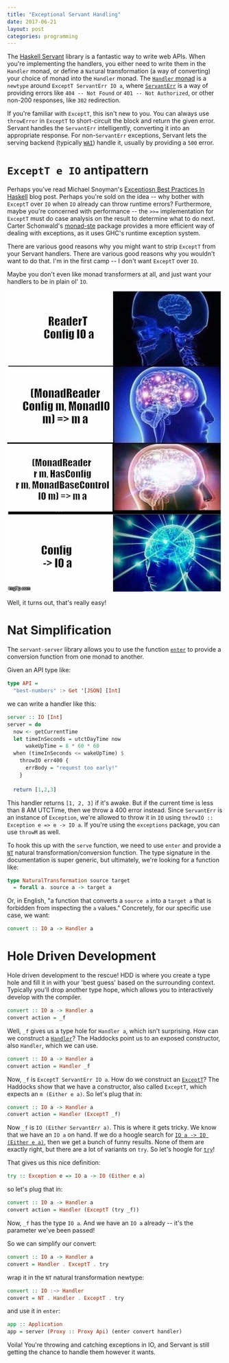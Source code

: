 ```yaml
---
title: "Exceptional Servant Handling"
date: 2017-06-21
layout: post
categories: programming
---
```


The [Haskell Servant](http://haskell-servant.readthedocs.io/en/stable/) library is a fantastic way to write web APIs.
When you're implementing the handlers, you either need to write them in the `Handler` monad, or define a `Nat`ural transformation (a way of converting) your choice of monad into the `Handler` monad.
The [`Handler` monad](http://haskell-servant.readthedocs.io/en/stable/tutorial/Server.html#the-handler-monad) is a `newtype` around `ExceptT ServantErr IO a`, where [`ServantErr`](https://hackage.haskell.org/package/servant-server-0.11/docs/Servant-Server.html#t:ServantErr) is a way of providing errors like `404 -- Not Found` or `401 -- Not Authorized`, or other non-200 responses, like `302` redirection.

If you're familiar with `ExceptT`, this isn't new to you.
You can always use `throwError` in `ExceptT` to short-circuit the block and return the given error.
Servant handles the `ServantErr` intelligently, converting it into an appropriate response.
For non-`ServantErr` exceptions, Servant lets the serving backend (typically [`WAI`](https://hackage.haskell.org/package/wai)) handle it, usually by providing a `500` error.

# `ExceptT e IO` antipattern

Perhaps you've read Michael Snoyman's [Exceptiosn Best Practices In Haskell](https://www.fpcomplete.com/blog/2016/11/exceptions-best-practices-haskell) blog post.
Perhaps you're sold on the idea -- why bother with `ExceptT` over `IO` when `IO` already can throw runtime errors?
Furthermore, maybe you're concerned with performance -- the `>>=` implementation for `ExceptT` must do case analysis on the result to determine what to do next.
Carter Schonwald's [monad-ste](https://hackage.haskell.org/package/monad-ste) package provides a more efficient way of dealing with exceptions, as it uses GHC's runtime exception system.

There are various good reasons why you might want to strip `ExceptT` from your Servant handlers.
There are various good reasons why you wouldn't want to do that.
I'm in the first camp -- I don't want `ExceptT` over `IO`.

Maybe you don't even like monad transformers at all, and just want your handlers to be in plain ol' `IO`.

![stupid expanding brain meme](brain-meme.jpg-large)

Well, it turns out, that's really easy!

# Nat Simplification

The `servant-server` library allows you to use the function [`enter`](https://hackage.haskell.org/package/servant-server-0.11/docs/Servant-Server.html#g:5) to provide a conversion function from one monad to another.

Given an API type like:

```haskell
type API =
  "best-numbers" :> Get '[JSON] [Int]
```

we can write a handler like this:

```haskell
server :: IO [Int]
server = do
  now <- getCurrentTime
  let timeInSeconds = utctDayTime now
      wakeUpTime = 8 * 60 * 60
  when (timeInSeconds <= wakeUpTime) $
    throwIO err400 { 
      errBody = "request too early!" 
    }

  return [1,2,3]
```

This handler returns `[1, 2, 3]` if it's awake.
But if the current time is less than 8 AM UTCTime, then we throw a 400 error instead.
Since `ServantErr` is an instance of `Exception`, we're allowed to throw it in `IO` using `throwIO :: Exception e => e -> IO a`.
If you're using the `exceptions` package, you can use `throwM` as well.

To hook this up with the `serve` function, we need to use `enter` and provide a [`NT`](https://hackage.haskell.org/package/servant-server-0.11/docs/Servant-Server.html#t::-126--62-) natural transformation/conversion function.
The type signature in the documentation is super generic, but ultimately, we're looking for a function like:

```haskell
type NaturalTransformation source target
  = forall a. source a -> target a
```

Or, in English, "a function that converts a `source a` into a `target a` that is forbidden from inspecting the `a` values."
Concretely, for our specific use case, we want:

```haskell
convert :: IO a -> Handler a
```

# Hole Driven Development

Hole driven development to the rescue!
HDD is where you create a type hole and fill it in with your 'best guess' based on the surrounding context.
Typically you'll drop another type hope, which allows you to interactively develop with the compiler.

```haskell
convert :: IO a -> Handler a
convert action = _f
```

Well, `_f` gives us a type hole for `Handler a`, which isn't surprising.
How can we construct a [`Handler`](https://hackage.haskell.org/package/servant-server-0.11/docs/Servant-Server.html#t:Handler)?
The Haddocks point us to an exposed constructor, also `Handler`, which we can use.

```haskell
convert :: IO a -> Handler a
convert action = Handler _f
```

Now, `_f` is `ExceptT ServantErr IO a`.
How do we construct  an [`ExceptT`](https://hackage.haskell.org/package/mtl-2.2.1/docs/Control-Monad-Except.html#t:ExceptT)?
The Haddocks show that we have a constructor, also called `ExceptT`, which expects an `m (Either e a)`.
So let's plug that in:

```haskell
convert :: IO a -> Handler a
convert action = Handler (ExceptT _f)
```

Now `_f` is `IO (Either ServantErr a)`.
This is where it gets tricky.
We know that we have an `IO a` on hand.
If we do a hoogle search for [`IO a -> IO (Either e a)`](http://hoogle.haskell.org/?hoogle=IO+a+-%3E+IO+%28Either+ServantErr+a%29&scope=set%3Astackage), then we get a bunch of funny results.
None of them are exactly right, but there are a lot of variants on `try`.
So let's hoogle for [`try`](http://hoogle.haskell.org/?hoogle=try&scope=set%3Astackage)!

That gives us this nice definition:

```haskell
try :: Exception e => IO a -> IO (Either e a)
```

so let's plug that in:

```haskell
convert :: IO a -> Handler a
convert action = Handler (ExceptT (try _f))
```

Now, `_f` has the type `IO a`.
And we have an `IO a` already -- it's the parameter we've been passed!

So we can simplify our convert:

```haskell
convert :: IO a -> Handler a
convert = Handler . ExceptT . try
```

wrap it in the `NT` natural transformation newtype:

```haskell
convert :: IO :~> Handler
convert = NT . Handler . ExceptT . try
```


and use it in `enter`:

```haskell
app :: Application
app = server (Proxy :: Proxy Api) (enter convert handler)
```

Voila! You're throwing and catching exceptions in IO, and Servant is still getting the chance to handle them however it wants.
